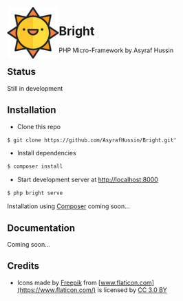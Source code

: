 <img src="logo.svg" width="120" align="left" />

# Bright
PHP Micro-Framework by Asyraf Hussin

## Status
Still in development

## Installation

* Clone this repo

```bash
$ git clone https://github.com/AsyrafHussin/Bright.git"
```

* Install dependencies

```bash
$ composer install
```

* Start development server at [http://localhost:8000](http://localhost:8000)

```bash
$ php bright serve
```

Installation using [Composer](https://getcomposer.org/) coming soon...

## Documentation
Coming soon...

## Credits
* Icons made by [Freepik](http://www.freepik.com) from [www.flaticon.com](https://www.flaticon.com/) is licensed by [CC 3.0 BY](http://creativecommons.org/licenses/by/3.0/)